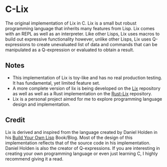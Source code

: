 # C-Lix

The original implementation of Lix in C. Lix is a small but robust programming language that inherits many features from Lisp. Lix comes with an REPL as well as an interpreter. Like other Lisps, Lix uses macros to build out expressive functionality however, unlike other Lisps, Lix uses Q-expressions to create unevaluated list of data and commands that can be manipulated as a Q-expression or evaluated to obtain a result. 

## Notes

- This implementation of Lix is toy-like and has no real production testing. It has fundamental, yet limited feature set.
- A more complete version of lix is being developed on the [Lix](https://github.com/oraqlle/lix) repository as well as well as a Rust implementation on the [Rust-Lix](https://github.com/oraqlle/rust-lix) repository.
- Lix is a personal project aimed for me to explore programming language design and implementation.

## Credit

Lix is derived and inspired from the language created by Daniel Holden in his [Build Your Own Lisp](https://www.buildyourownlisp.com/) Book/Blog. Most of the design of this implementation reflects that of the source code in his implementation. Daniel Holden is also the creator of Q-expressions. If you are interesting in creating your own programming language or even just learning C, I highly recommend giving it a read.
